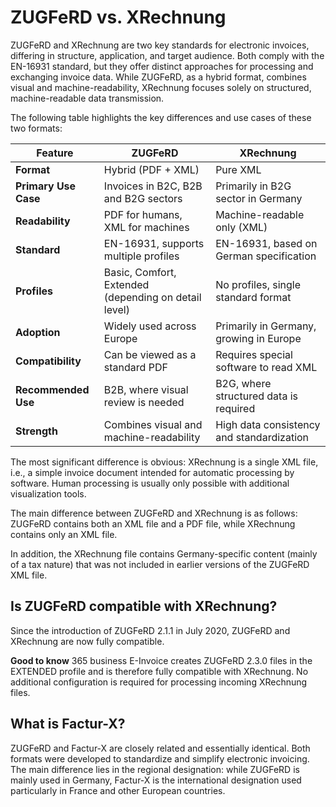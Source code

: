 # ZUGFeRD vs. XRechnung

ZUGFeRD and XRechnung are two key standards for electronic invoices, differing in structure, application, and target audience. Both comply with the EN-16931 standard, but they offer distinct approaches for processing and exchanging invoice data. While ZUGFeRD, as a hybrid format, combines visual and machine-readability, XRechnung focuses solely on structured, machine-readable data transmission.

The following table highlights the key differences and use cases of these two formats:

| Feature                    | ZUGFeRD                                   | XRechnung                                 |
|----------------------------|-------------------------------------------|-------------------------------------------|
| **Format**                 | Hybrid (PDF + XML)                        | Pure XML                                  |
| **Primary Use Case**       | Invoices in B2C, B2B and B2G sectors           | Primarily in B2G sector in Germany        |
| **Readability**            | PDF for humans, XML for machines          | Machine-readable only (XML)               |
| **Standard**               | EN-16931, supports multiple profiles      | EN-16931, based on German specification   |
| **Profiles**               | Basic, Comfort, Extended (depending on detail level) | No profiles, single standard format       |
| **Adoption**               | Widely used across Europe                 | Primarily in Germany, growing in Europe   |
| **Compatibility**          | Can be viewed as a standard PDF           | Requires special software to read XML     |
| **Recommended Use**        | B2B, where visual review is needed        | B2G, where structured data is required    |
| **Strength**               | Combines visual and machine-readability   | High data consistency and standardization |

The most significant difference is obvious: XRechnung is a single XML file, i.e., a simple invoice document intended for automatic processing by software. Human processing is usually only possible with additional visualization tools.

The main difference between ZUGFeRD and XRechnung is as follows:
ZUGFeRD contains both an XML file and a PDF file, while XRechnung contains only an XML file.

In addition, the XRechnung file contains Germany-specific content (mainly of a tax nature) that was not included in earlier versions of the ZUGFeRD XML file.

## Is ZUGFeRD compatible with XRechnung?

Since the introduction of ZUGFeRD 2.1.1 in July 2020, ZUGFeRD and XRechnung are now fully compatible.

<div class="alert alert-notice">
    <i class="fa-light fa-hand-point-up fa-lg"></i>
    <strong>Good to know</strong> 365 business E-Invoice creates ZUGFeRD 2.3.0 files in the EXTENDED profile and is therefore fully compatible with XRechnung. No additional configuration is required for processing incoming XRechnung files.
</div>

## What is Factur-X?

ZUGFeRD and Factur-X are closely related and essentially identical. Both formats were developed to standardize and simplify electronic invoicing. The main difference lies in the regional designation: while ZUGFeRD is mainly used in Germany, Factur-X is the international designation used particularly in France and other European countries.